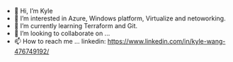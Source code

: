- 👋 Hi, I’m Kyle
- 👀 I’m interested in Azure, Windows platform, Virtualize and netoworking.
- 🌱 I’m currently learning Terraform and Git.
- 💞️ I’m looking to collaborate on ...
- 📫 How to reach me ... linkedin: https://www.linkedin.com/in/kyle-wang-476749192/

<!---
ckw1206/ckw1206 is a ✨ special ✨ repository because its `README.md` (this file) appears on your GitHub profile.
You can click the Preview link to take a look at your changes.
--->

